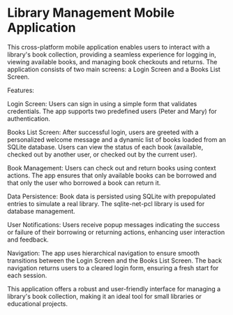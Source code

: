 # Library Management Mobile Application

This cross-platform mobile application enables users to interact with a library's book collection, providing a seamless experience for logging in, viewing available books, and managing book checkouts and returns. The application consists of two main screens: a Login Screen and a Books List Screen.

Features:

Login Screen: Users can sign in using a simple form that validates credentials. The app supports two predefined users (Peter and Mary) for authentication.

Books List Screen: After successful login, users are greeted with a personalized welcome message and a dynamic list of books loaded from an SQLite database. Users can view the status of each book (available, checked out by another user, or checked out by the current user).

Book Management: Users can check out and return books using context actions. The app ensures that only available books can be borrowed and that only the user who borrowed a book can return it.

Data Persistence: Book data is persisted using SQLite with prepopulated entries to simulate a real library. The sqlite-net-pcl library is used for database management.

User Notifications: Users receive popup messages indicating the success or failure of their borrowing or returning actions, enhancing user interaction and feedback.

Navigation: The app uses hierarchical navigation to ensure smooth transitions between the Login Screen and the Books List Screen. The back navigation returns users to a cleared login form, ensuring a fresh start for each session.

This application offers a robust and user-friendly interface for managing a library's book collection, making it an ideal tool for small libraries or educational projects.





